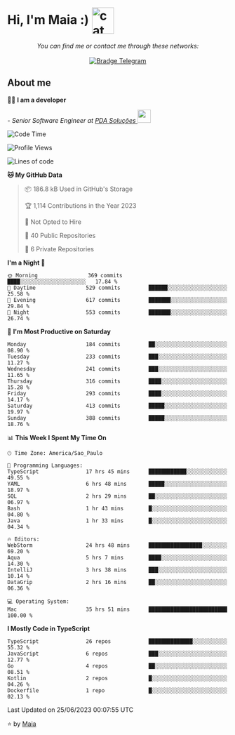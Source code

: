 <h1 align="left">Hi, I'm Maia :) 
<img src="https://emojis.slackmojis.com/emojis/images/1643509834/36299/black-cat.gif?1643509834" width="50" height="60" align="center"  alt="cat"/>
</h1>

<p align="center">
    <i>You can find me or contact me through these networks:</i>
    <br/><br/>
    <a href="https://t.me/mrootx" target="_blank">
        <img src="https://img.shields.io/badge/-Telegram-2CA5E0?logo=telegram&style=flat&logoColor=white" alt="Bradge Telegram" />
    </a>
</p>

## About me

:technologist: <strong>I am a developer</strong> <br>

<p><em> - Senior Software Engineer at <a href="https://pdasolucoes.com.br">PDA Soluções
</a><img src="https://media.giphy.com/media/WUlplcMpOCEmTGBtBW/giphy.gif" width="30"> 
</em></p>

<!--START_SECTION:waka-->
![Code Time](http://img.shields.io/badge/Code%20Time-2%2C850%20hrs%2052%20mins-blue)

![Profile Views](http://img.shields.io/badge/Profile%20Views-1-blue)

![Lines of code](https://img.shields.io/badge/From%20Hello%20World%20I%27ve%20Written-583.6%20thousand%20lines%20of%20code-blue)

**🐱 My GitHub Data** 

> 📦 186.8 kB Used in GitHub's Storage 
 > 
> 🏆 1,114 Contributions in the Year 2023
 > 
> 🚫 Not Opted to Hire
 > 
> 📜 40 Public Repositories 
 > 
> 🔑 6 Private Repositories 
 > 
**I'm a Night 🦉** 

```text
🌞 Morning                369 commits         ████░░░░░░░░░░░░░░░░░░░░░   17.84 % 
🌆 Daytime                529 commits         ██████░░░░░░░░░░░░░░░░░░░   25.58 % 
🌃 Evening                617 commits         ███████░░░░░░░░░░░░░░░░░░   29.84 % 
🌙 Night                  553 commits         ███████░░░░░░░░░░░░░░░░░░   26.74 % 
```
📅 **I'm Most Productive on Saturday** 

```text
Monday                   184 commits         ██░░░░░░░░░░░░░░░░░░░░░░░   08.90 % 
Tuesday                  233 commits         ███░░░░░░░░░░░░░░░░░░░░░░   11.27 % 
Wednesday                241 commits         ███░░░░░░░░░░░░░░░░░░░░░░   11.65 % 
Thursday                 316 commits         ████░░░░░░░░░░░░░░░░░░░░░   15.28 % 
Friday                   293 commits         ████░░░░░░░░░░░░░░░░░░░░░   14.17 % 
Saturday                 413 commits         █████░░░░░░░░░░░░░░░░░░░░   19.97 % 
Sunday                   388 commits         █████░░░░░░░░░░░░░░░░░░░░   18.76 % 
```


📊 **This Week I Spent My Time On** 

```text
🕑︎ Time Zone: America/Sao_Paulo

💬 Programming Languages: 
TypeScript               17 hrs 45 mins      ████████████░░░░░░░░░░░░░   49.55 % 
YAML                     6 hrs 48 mins       █████░░░░░░░░░░░░░░░░░░░░   18.97 % 
SQL                      2 hrs 29 mins       ██░░░░░░░░░░░░░░░░░░░░░░░   06.97 % 
Bash                     1 hr 43 mins        █░░░░░░░░░░░░░░░░░░░░░░░░   04.80 % 
Java                     1 hr 33 mins        █░░░░░░░░░░░░░░░░░░░░░░░░   04.34 % 

🔥 Editors: 
WebStorm                 24 hrs 48 mins      █████████████████░░░░░░░░   69.20 % 
Aqua                     5 hrs 7 mins        ████░░░░░░░░░░░░░░░░░░░░░   14.30 % 
IntelliJ                 3 hrs 38 mins       ███░░░░░░░░░░░░░░░░░░░░░░   10.14 % 
DataGrip                 2 hrs 16 mins       ██░░░░░░░░░░░░░░░░░░░░░░░   06.36 % 

💻 Operating System: 
Mac                      35 hrs 51 mins      █████████████████████████   100.00 % 
```

**I Mostly Code in TypeScript** 

```text
TypeScript               26 repos            ██████████████░░░░░░░░░░░   55.32 % 
JavaScript               6 repos             ███░░░░░░░░░░░░░░░░░░░░░░   12.77 % 
Go                       4 repos             ██░░░░░░░░░░░░░░░░░░░░░░░   08.51 % 
Kotlin                   2 repos             █░░░░░░░░░░░░░░░░░░░░░░░░   04.26 % 
Dockerfile               1 repo              █░░░░░░░░░░░░░░░░░░░░░░░░   02.13 % 
```




 Last Updated on 25/06/2023 00:07:55 UTC
<!--END_SECTION:waka-->

⭐️ by [Maia](https://github.com/gabrielmaialva33/)


